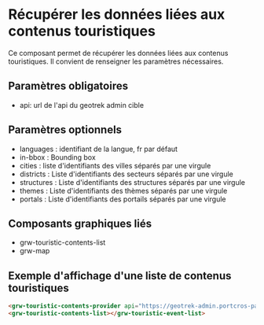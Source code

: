 # Récupérer les données liées aux contenus touristiques

Ce composant permet de récupérer les données liées aux contenus touristiques. Il convient de renseigner les paramètres nécessaires.

## Paramètres obligatoires

- api: url de l'api du geotrek admin cible

## Paramètres optionnels

- languages : identifiant de la langue, fr par défaut
- in-bbox : Bounding box
- cities : liste d'identifiants des villes séparés par une virgule
- districts : Liste d'identifiants des secteurs séparés par une virgule
- structures : Liste d'identifiants des structures séparés par une virgule
- themes : Liste d'identifiants des thèmes séparés par une virgule
- portals : Liste d'identifiants des portails séparés par une virgule

## Composants graphiques liés

- grw-touristic-contents-list
- grw-map

## Exemple d'affichage d'une liste de contenus touristiques

```html
<grw-touristic-contents-provider api="https://geotrek-admin.portcros-parcnational.fr/api/v2/" themes="1,2"></grw-touristic-contents-provider>
<grw-touristic-contents-list></grw-touristic-event-list>
```

